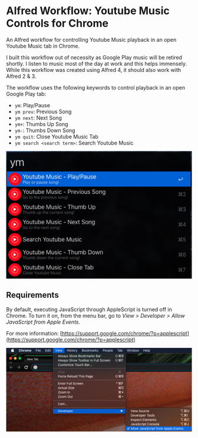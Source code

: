 # Alfred Workflow: Youtube Music Controls for Chrome

An Alfred workflow for controlling Youtube Music playback in an open Youtube Music tab in Chrome.

I built this workflow out of necessity as Google Play music will be retired shortly. I listen to music most of the day at work and this helps immensely. While this workflow was created using Alfred 4, it should also work with Alfred 2 & 3.

The workflow uses the following keywords to control playback in an open Google Play tab:

* `ym`: Play/Pause
* `ym prev`: Previous Song
* `ym next`: Next Song
* `ym+`: Thumbs Up Song
* `ym-`: Thumbs Down Song
* `ym quit`: Close Youtube Music Tab
* `ym search <search term>`: Search Youtube Music

![Alfred Workflow Screenshot](screenshot.jpg)

## Requirements

By default, executing JavaScript through AppleScript is turned off in Chrome. To turn it on, from the menu bar, go to *View > Developer > Allow JavaScript from Apple Events*.

For more information: [https://support.google.com/chrome/?p=applescript](https://support.google.com/chrome/?p=applescript)

![Chrome Enable Applescript](chrome-enable-applescript.jpg)
